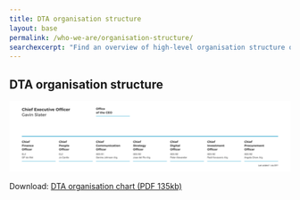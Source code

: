 ```yaml
---
title: DTA organisation structure
layout: base
permalink: /who-we-are/organisation-structure/
searchexcerpt: "Find an overview of high-level organisation structure of DTA. The DTA consists of 7 key areas covering finance, people, communication, strategy, digital products and skills, investment and procurement."
---
```


<article id="content" class="content-listing home" markdown="1">

## DTA organisation structure


![Image showing the DTA organisation structure as on 1 July 2017](/images/DTA_Orgchart_Julyv2017.svg)


Download: [DTA organisation chart (PDF 135kb)](/files/DTA_Orgchart_2017_Julyv2.pdf)


</article>
